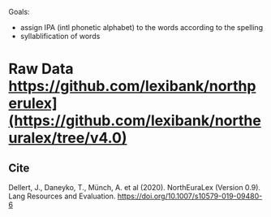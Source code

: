 Goals:

- assign IPA (intl phonetic alphabet) to the words according to the spelling
- syllablification of words

# Raw Data https://github.com/lexibank/northperulex](https://github.com/lexibank/northeuralex/tree/v4.0)

## Cite
Dellert, J., Daneyko, T., Münch, A. et al (2020). NorthEuraLex (Version 0.9). Lang Resources and Evaluation. https://doi.org/10.1007/s10579-019-09480-6
